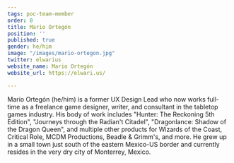 ```yaml
---
tags: poc-team-member
order: 0
title: Mario Ortegón
position: ''
published: true
gender: he/him
image: "/images/mario-ortegon.jpg"
twitter: elwarius
website_name: Mario Ortegón
website_url: https://elwari.us/

---
```

Mario Ortegón (he/him) is a former UX Design Lead who now works full-time as a freelance game designer, writer, and consultant in the tabletop games industry. His body of work includes "Hunter: The Reckoning 5th Edition", "Journeys through the Radian't Citadel", "Dragonlance: Shadow of the Dragon Queen", and multiple other products for Wizards of the Coast, Critical Role, MCDM Productions, Beadle & Grimm's, and more. He grew up in a small town just south of the eastern Mexico-US border and currently resides in the very dry city of Monterrey, Mexico.